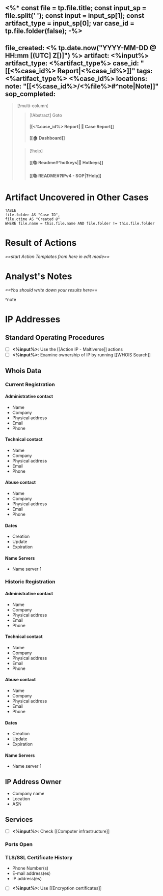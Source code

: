 <%*
const file = tp.file.title;
const input_sp = file.split(' '); 
const input = input_sp[1];
const artifact_type = input_sp[0];
var case_id = tp.file.folder(false);
-%>
---
file_created: <% tp.date.now("YYYY-MM-DD @ HH:mm [(UTC] Z[)]") %>
artifact: <%input%>
artifact_type: <%artifact_type%>
case_id: "[[<%case_id%> Report|<%case_id%>]]"
tags: <%artifact_type%> <%case_id%>
locations:
note: "[[<%case_id%>/<%file%>#^note|Note]]"
sop_completed: 
---
> [!multi-column]
>
>> [!Abstract] Goto
>> #### [[<%case_id%> Report| 📑 Case Report]] 
>> #### [[🏠 Dashboard]]
>
>> [!help]
>> #### [[📚 Readme#^hotkeys\|🔑 Hotkeys]]
>> #### [[📚 README#❓IPv4 - SOP|❓Help]]

# Artifact Uncovered in Other Cases

```dataview
TABLE 
file.folder AS "Case ID",
file.ctime AS "Created @"
WHERE file.name = this.file.name AND file.folder != this.file.folder
```

# Result of Actions

_==start Action Templates from here in edit mode==_

# Analyst's Notes

_==You should write down your results here==_

^note

# IP Addresses

## Standard Operating Procedures

- [ ] **<%input%>**: Use the [[Action IP - Maltiverse]] actions
- [ ] **<%input%>**: Examine ownership of IP by running [[WHOIS Search]]

## Whois Data

### Current Registration

#### Administrative contact

- Name
- Company
- Physical address
- Email
- Phone

#### Technical contact

- Name
- Company
- Physical address
- Email
- Phone

#### Abuse contact

- Name
- Company
- Physical address
- Email
- Phone

#### Dates

- Creation
- Update
- Expiration

#### Name Servers

- Name server 1

### Historic Registration

#### Administrative contact

- Name
- Company
- Physical address
- Email
- Phone

#### Technical contact

- Name
- Company
- Physical address
- Email
- Phone

#### Abuse contact

- Name
- Company
- Physical address
- Email
- Phone

#### Dates

- Creation
- Update
- Expiration

#### Name Servers

- Name server 1

## IP Address Owner

- Company name
- Location
- ASN

## Services

- [ ] **<%input%>**: Check [[Computer infrastructure]]
### Ports Open

### TLS/SSL Certificate History

- Phone Number(s)
- E-mail address(es)
- IP address(es)
- [ ] **<%input%>**: Use [[Encryption certificates]]
